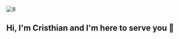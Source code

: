 ![8](https://user-images.githubusercontent.com/33847674/137425324-20e785b8-fd62-49f3-9a68-b3126a1322dc.jpg)

## Hi, I'm Cristhian and I'm here to serve you 👋

<!--
**cristhiancao9/cristhiancao9** is a ✨ _special_ ✨ repository because its `README.md` (this file) appears on your GitHub profile.

Here are some ideas to get you started:

- 🔭 I’m currently working on ...
- 🌱 I’m currently learning ...
- 👯 I’m looking to collaborate on ...
- 🤔 I’m looking for help with ...
- 💬 Ask me about ...
- 📫 How to reach me: ...
- 😄 Pronouns: ...
- ⚡ Fun fact: ...
-->
